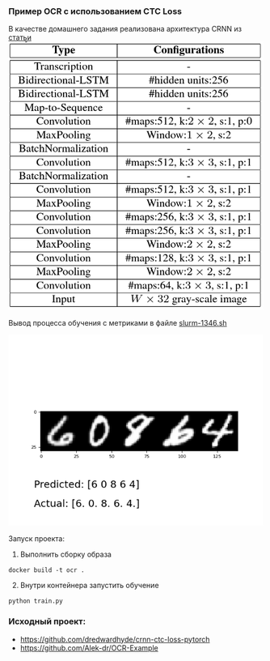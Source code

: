 ### Пример OCR с использованием CTC Loss

В качестве домашнего задания реализована архитектура CRNN из [статьи](https://arxiv.org/abs/1507.05717)
![](CRNN.png)

Вывод процесса обучения с метриками в файле
[slurm-1346.sh](https://github.com/SLVmain/OCR_from_scratch/blob/main/slurm-1346.out)

![результат работы](https://github.com/SLVmain/OCR_from_scratch/blob/main/output/plot_9.png)

Запуск проекта:
1. Выполнить сборку образа
```
docker build -t ocr .
```
2. Внутри контейнера запустить обучение
```
python train.py
```

### Исходный проект:
* https://github.com/dredwardhyde/crnn-ctc-loss-pytorch
* https://github.com/Alek-dr/OCR-Example
